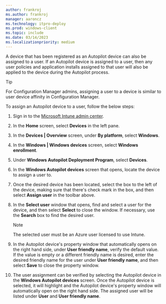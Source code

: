 ```yaml
---
author: frankroj
ms.author: frankroj
manager: aaroncz
ms.technology: itpro-deploy
ms.prod: windows-client
ms.topic: include
ms.date: 03/14/2023
ms.localizationpriority: medium
---
```


<!-- This file is shared by the following articles:

azure-ad-join-assign-device-to-user.md

Headings are driven by article context. -->

A device that has been registered as an Autopilot device can also be assigned to a user. If an Autopilot device is assigned to a user, then any user policies and application installs assigned to that user will also be applied to the device during the Autopilot process.

> [!TIP]
>
> For Configuration Manager admins, assigning a user to a device is similar to user device affinity in Configuration Manager.

To assign an Autopilot device to a user, follow the below steps:

1. Sign in to the [Microsoft Intune admin center](https://go.microsoft.com/fwlink/?linkid=2109431).

2. In the **Home** screen, select **Devices** in the left pane.

3. In the **Devices | Overview** screen, under **By platform**, select **Windows**.

4. In the **Windows | Windows devices** screen, select **Windows enrollment**.

5. Under **Windows Autopilot Deployment Program**, select **Devices**.

6. In the **Windows Autopilot devices** screen that opens, locate the device to assign a user to.

7. Once the desired device has been located, select the box to the left of the device, making sure that there's check mark in the box, and then select **Assign user** in the toolbar above.

8. In the **Select user** window that opens, find and select a user for the device, and then select **Select** to close the window. If necessary, use the **Search** box to find the desired user.

    > [!NOTE]
    >
    > The selected user must be an Azure user licensed to use Intune.

9. In the Autopilot device's property window that automatically opens on the right hand side, under **User friendly name**, verify the default value. If the value is empty or a different friendly name is desired, enter the desired friendly name for the user under **User friendly name**, and then select **Save** to close the property window.

10. The user assignment can be verified by selecting the Autopilot device in the **Windows Autopilot devices** screen. Once the Autopilot device is selected, it will highlight and the Autopilot device's property window will automatically open on the right hand side. The assigned user will be listed under **User** and **User friendly name**.